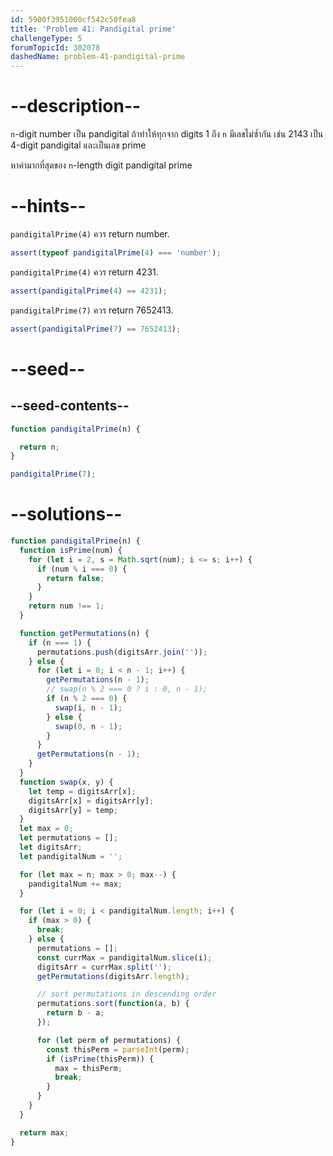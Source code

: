 ```yaml
---
id: 5900f3951000cf542c50fea8
title: 'Problem 41: Pandigital prime'
challengeType: 5
forumTopicId: 302078
dashedName: problem-41-pandigital-prime
---
```


# --description--

`n`-digit number เป็น pandigital ถ้าทำให้ทุกจาก digits 1 ถึง `n` มีเลขไม่ซ้ำกัน เช่น 2143 เป็น 4-digit pandigital และเป็นเลข prime

หาค่ามากที่สุดของ `n`-length digit pandigital prime 

# --hints--

`pandigitalPrime(4)` ควร return number.

```js
assert(typeof pandigitalPrime(4) === 'number');
```

`pandigitalPrime(4)` ควร return 4231.

```js
assert(pandigitalPrime(4) == 4231);
```

`pandigitalPrime(7)` ควร return 7652413.

```js
assert(pandigitalPrime(7) == 7652413);
```

# --seed--

## --seed-contents--

```js
function pandigitalPrime(n) {

  return n;
}

pandigitalPrime(7);
```

# --solutions--

```js
function pandigitalPrime(n) {
  function isPrime(num) {
    for (let i = 2, s = Math.sqrt(num); i <= s; i++) {
      if (num % i === 0) {
        return false;
      }
    }
    return num !== 1;
  }

  function getPermutations(n) {
    if (n === 1) {
      permutations.push(digitsArr.join(''));
    } else {
      for (let i = 0; i < n - 1; i++) {
        getPermutations(n - 1);
        // swap(n % 2 === 0 ? i : 0, n - 1);
        if (n % 2 === 0) {
          swap(i, n - 1);
        } else {
          swap(0, n - 1);
        }
      }
      getPermutations(n - 1);
    }
  }
  function swap(x, y) {
    let temp = digitsArr[x];
    digitsArr[x] = digitsArr[y];
    digitsArr[y] = temp;
  }
  let max = 0;
  let permutations = [];
  let digitsArr;
  let pandigitalNum = '';

  for (let max = n; max > 0; max--) {
    pandigitalNum += max;
  }

  for (let i = 0; i < pandigitalNum.length; i++) {
    if (max > 0) {
      break;
    } else {
      permutations = [];
      const currMax = pandigitalNum.slice(i);
      digitsArr = currMax.split('');
      getPermutations(digitsArr.length);

      // sort permutations in descending order
      permutations.sort(function(a, b) {
        return b - a;
      });

      for (let perm of permutations) {
        const thisPerm = parseInt(perm);
        if (isPrime(thisPerm)) {
          max = thisPerm;
          break;
        }
      }
    }
  }

  return max;
}
```

